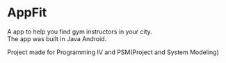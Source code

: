 # AppFit

A app to help you find gym instructors in your city.  
The app was built in Java Android.

Project made for Programming IV and PSM(Project and System Modeling)